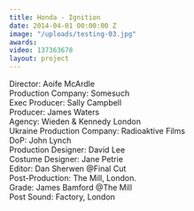 ```yaml
---
title: Honda - Ignition
date: 2014-04-01 00:00:00 Z
image: "/uploads/testing-03.jpg"
awards: 
video: 137363678
layout: project
---
```


Director: Aoife McArdle  
Production Company: Somesuch  
Exec Producer: Sally Campbell  
Producer: James Waters  
Agency: Wieden & Kennedy London  
Ukraine Production Company: Radioaktive Films  
DoP: John Lynch  
Production Designer: David Lee  
Costume Designer: Jane Petrie  
Editor: Dan Sherwen @Final Cut  
Post-Production: The Mill, London.  
Grade: James Bamford @The Mill  
Post Sound: Factory, London